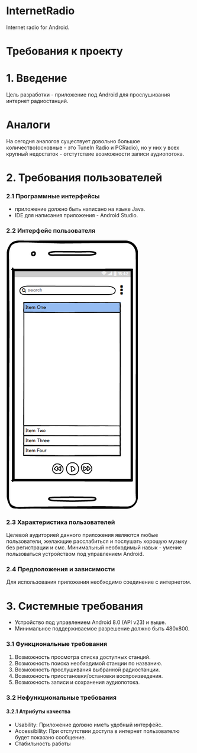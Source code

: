 # InternetRadio
Internet radio for Android.

# Требования к проекту
# 1. Введение
Цель разработки - приложение под Android для прослушивания интернет радиостанций. 
# Аналоги
На сегодня аналогов существует довольно большое количество(основные - это TuneIn Radio и PCRadio), но у них у всех крупный недостаток - отстутствие возможности записи аудиопотока.

# 2. Требования пользователей
### 2.1 Программные интерфейсы  
  - приложение должно быть написано на языке Java.
  - IDE для написания приложения - Android Studio.
### 2.2 Интерфейс пользователя
![alt text](mockups/Mockup.png)
### 2.3 Характеристика пользователей
Целевой аудиторией данного приложения являются любые пользователи, желающие расслабиться и послушать хорошую музыку без регистрации и смс. Минимальный необходимый навык - умение пользоваться устройством под управлением Android.
### 2.4 Предположения и зависимости
Для использования приложения необходимо соединение с интернетом.
# 3. Системные требования
 - Устройство под управлением Android 8.0 (API v23) и выше.
 - Минимальное поддерживаемое разрешение должно быть 480x800.
 ### 3.1 Функциональные требования
 1. Возможность просмотра списка доступных станций.
 2. Возможность поиска необходимой станции по названию.
 3. Возможность прослушивания выбранной радиостанции.
 4. Возможность приостановки/остановки воспроизведения.
 5. Возможность записи и сохранения аудиопотока.
 ### 3.2 Нефункциональные требования
 #### 3.2.1 Атрибуты качества
  - Usability: Приложение должно иметь удобный интерфейс.
  - Accessibility: При отстутствии доступа в интернет пользователю будет показано сообщение.
  - Стабильность работы
